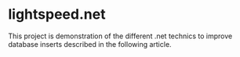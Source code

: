 # lightspeed.net
This project is demonstration of the different .net technics to improve database inserts described in the following article.
